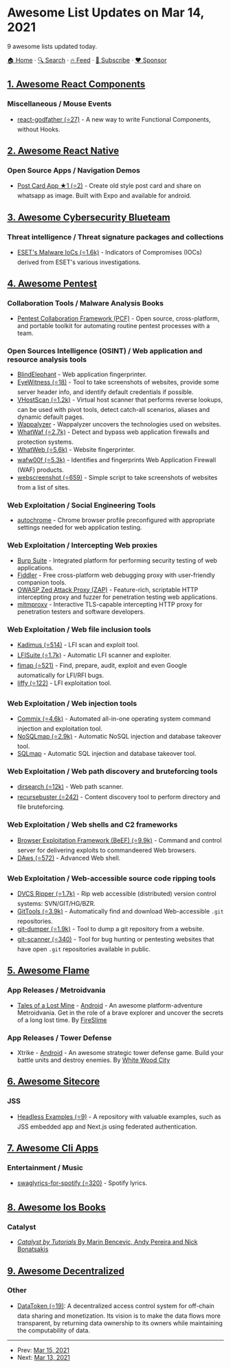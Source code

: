 # Awesome List Updates on Mar 14, 2021

9 awesome lists updated today.

[🏠 Home](/README.md) · [🔍 Search](https://www.trackawesomelist.com/search/) · [🔥 Feed](https://www.trackawesomelist.com/rss.xml) · [📮 Subscribe](https://trackawesomelist.us17.list-manage.com/subscribe?u=d2f0117aa829c83a63ec63c2f&id=36a103854c) · [❤️  Sponsor](https://github.com/sponsors/theowenyoung)



## [1. Awesome React Components](/content/brillout/awesome-react-components/README.md)

### Miscellaneous / Mouse Events

*   [react-godfather (⭐27)](https://github.com/kapolos/react-godfather) - A new way to write Functional Components, without Hooks.

## [2. Awesome React Native](/content/jondot/awesome-react-native/README.md)

### Open Source Apps / Navigation Demos

*   [Post Card App ★1 (⭐2)](https://github.com/adarsh0d/postcardApp) - Create old style post card and share on whatsapp as image. Built with Expo and available for android.

## [3. Awesome Cybersecurity Blueteam](/content/fabacab/awesome-cybersecurity-blueteam/README.md)

### Threat intelligence / Threat signature packages and collections

*   [ESET's Malware IoCs (⭐1.6k)](https://github.com/eset/malware-ioc) - Indicators of Compromises (IOCs) derived from ESET's various investigations.

## [4. Awesome Pentest](/content/enaqx/awesome-pentest/README.md)

### Collaboration Tools / Malware Analysis Books

*   [Pentest Collaboration Framework (PCF)](https://gitlab.com/invuls/pentest-projects/pcf) - Open source, cross-platform, and portable toolkit for automating routine pentest processes with a team.

### Open Sources Intelligence (OSINT) / Web application and resource analysis tools

*   [BlindElephant](http://blindelephant.sourceforge.net/) - Web application fingerprinter.
*   [EyeWitness (⭐18)](https://github.com/ChrisTruncer/EyeWitness) - Tool to take screenshots of websites, provide some server header info, and identify default credentials if possible.
*   [VHostScan (⭐1.2k)](https://github.com/codingo/VHostScan) - Virtual host scanner that performs reverse lookups, can be used with pivot tools, detect catch-all scenarios, aliases and dynamic default pages.
*   [Wappalyzer](https://www.wappalyzer.com/) - Wappalyzer uncovers the technologies used on websites.
*   [WhatWaf (⭐2.7k)](https://github.com/Ekultek/WhatWaf) - Detect and bypass web application firewalls and protection systems.
*   [WhatWeb (⭐5.6k)](https://github.com/urbanadventurer/WhatWeb) - Website fingerprinter.
*   [wafw00f (⭐5.3k)](https://github.com/EnableSecurity/wafw00f) - Identifies and fingerprints Web Application Firewall (WAF) products.
*   [webscreenshot (⭐659)](https://github.com/maaaaz/webscreenshot) - Simple script to take screenshots of websites from a list of sites.

### Web Exploitation / Social Engineering Tools

*   [autochrome](https://www.nccgroup.trust/us/about-us/newsroom-and-events/blog/2017/march/autochrome/) - Chrome browser profile preconfigured with appropriate settings needed for web application testing.

### Web Exploitation / Intercepting Web proxies

*   [Burp Suite](https://portswigger.net/burp/) - Integrated platform for performing security testing of web applications.
*   [Fiddler](https://www.telerik.com/fiddler) - Free cross-platform web debugging proxy with user-friendly companion tools.
*   [OWASP Zed Attack Proxy (ZAP)](https://www.zaproxy.org/) - Feature-rich, scriptable HTTP intercepting proxy and fuzzer for penetration testing web applications.
*   [mitmproxy](https://mitmproxy.org/) - Interactive TLS-capable intercepting HTTP proxy for penetration testers and software developers.

### Web Exploitation / Web file inclusion tools

*   [Kadimus (⭐514)](https://github.com/P0cL4bs/Kadimus) - LFI scan and exploit tool.
*   [LFISuite (⭐1.7k)](https://github.com/D35m0nd142/LFISuite) - Automatic LFI scanner and exploiter.
*   [fimap (⭐521)](https://github.com/kurobeats/fimap) - Find, prepare, audit, exploit and even Google automatically for LFI/RFI bugs.
*   [liffy (⭐122)](https://github.com/hvqzao/liffy) - LFI exploitation tool.

### Web Exploitation / Web injection tools

*   [Commix (⭐4.6k)](https://github.com/commixproject/commix) - Automated all-in-one operating system command injection and exploitation tool.
*   [NoSQLmap (⭐2.9k)](https://github.com/codingo/NoSQLMap) - Automatic NoSQL injection and database takeover tool.
*   [SQLmap](http://sqlmap.org/) - Automatic SQL injection and database takeover tool.

### Web Exploitation / Web path discovery and bruteforcing tools

*   [dirsearch (⭐12k)](https://github.com/maurosoria/dirsearch) - Web path scanner.
*   [recursebuster (⭐242)](https://github.com/c-sto/recursebuster) - Content discovery tool to perform directory and file bruteforcing.

### Web Exploitation / Web shells and C2 frameworks

*   [Browser Exploitation Framework (BeEF) (⭐9.9k)](https://github.com/beefproject/beef) - Command and control server for delivering exploits to commandeered Web browsers.
*   [DAws (⭐572)](https://github.com/dotcppfile/DAws) - Advanced Web shell.

### Web Exploitation / Web-accessible source code ripping tools

*   [DVCS Ripper (⭐1.7k)](https://github.com/kost/dvcs-ripper) - Rip web accessible (distributed) version control systems: SVN/GIT/HG/BZR.
*   [GitTools (⭐3.9k)](https://github.com/internetwache/GitTools) - Automatically find and download Web-accessible `.git` repositories.
*   [git-dumper (⭐1.9k)](https://github.com/arthaud/git-dumper) - Tool to dump a git repository from a website.
*   [git-scanner (⭐340)](https://github.com/HightechSec/git-scanner) - Tool for bug hunting or pentesting websites that have open `.git` repositories available in public.

## [5. Awesome Flame](/content/flame-engine/awesome-flame/README.md)

### App Releases / Metroidvania

*   [Tales of a Lost Mine](https://fireslime.xyz/games/tales.html) - [Android](https://play.google.com/store/apps/details?id=xyz.fireslime.tales\&pcampaignid=MKT-Other-global-all-co-prtnr-py-PartBadge-Mar2515-1) - An awesome platform-adventure Metroidvania. Get in the role of a brave explorer and uncover the secrets of a long lost time. By [FireSlime](https://fireslime.xyz)

### App Releases / Tower Defense

*   Xtrike - [Android](https://play.google.com/store/apps/details?id=online.xtrike.xtrike) - An awesome strategic tower defense game. Build your battle units and destroy enemies. By [White Wood City](http://www.xtrike.online/)

## [6. Awesome Sitecore](/content/MartinMiles/awesome-sitecore/README.md)

### JSS

*   [Headless Examples (⭐9)](https://github.com/Sitecore/headless-examples) - A repository with valuable examples, such as JSS embedded app and Next.js using federated authentication.

## [7. Awesome Cli Apps](/content/agarrharr/awesome-cli-apps/README.md)

### Entertainment / Music

*   [swaglyrics-for-spotify (⭐320)](https://github.com/SwagLyrics/SwagLyrics-For-Spotify) - Spotify lyrics.

## [8. Awesome Ios Books](/content/bystritskiy/awesome-ios-books/README.md)

### Catalyst

*   [*Catalyst by Tutorials* By Marin Bencevic, Andy Pereira and Nick Bonatsakis](https://www.raywenderlich.com/books/catalyst-by-tutorials/v2.0)

## [9. Awesome Decentralized](/content/croqaz/awesome-decentralized/README.md)

### Other

*   [DataToken (⭐19)](https://github.com/ownership-labs/DataToken): A decentralized access control system for off-chain data sharing and monetization. Its vision is to make the data flows more transparent, by returning data ownership to its owners while maintaining the computability of data.

---

- Prev: [Mar 15, 2021](/content/2021/03/15/README.md)
- Next: [Mar 13, 2021](/content/2021/03/13/README.md)